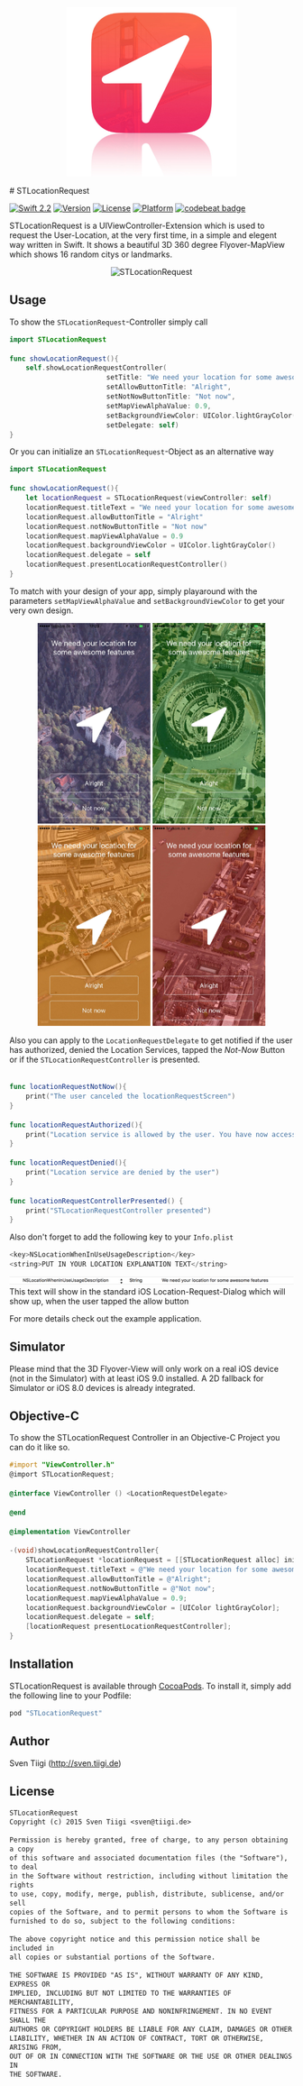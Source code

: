 <p align="center">
<img width=300 src="./Preview/STLocationRequest_AppIcon.jpg" alt="STLocationRequestAppIcon" title="STLocationRequestAppIcon">
</p>
# STLocationRequest

[![Swift 2.2](https://img.shields.io/badge/Swift-2.2-orange.svg?style=flat)](https://developer.apple.com/swift/)
[![Version](https://img.shields.io/cocoapods/v/STLocationRequest.svg?style=flat)](http://cocoapods.org/pods/STLocationRequest)
[![License](https://img.shields.io/cocoapods/l/STLocationRequest.svg?style=flat)](http://cocoapods.org/pods/STLocationRequest)
[![Platform](https://img.shields.io/cocoapods/p/STLocationRequest.svg?style=flat)](http://cocoapods.org/pods/STLocationRequest)
[![codebeat badge](https://codebeat.co/badges/ce1c3749-fca8-4c3b-ae28-6210fd0e129a)](https://codebeat.co/projects/github-com-sventiigi-stlocationrequest)

STLocationRequest is a UIViewController-Extension which is used to request the User-Location, at the very first time, in a simple and elegent way written in Swift. It shows a beautiful 3D 360 degree Flyover-MapView which shows 16 random citys or landmarks.

<p align="center">
<img src="./Preview/STLocationRequest.gif" alt="STLocationRequest" title="STLocationRequest">

</p>

## Usage

To show the `STLocationRequest`-Controller simply call 

```swift
import STLocationRequest

func showLocationRequest(){
    self.showLocationRequestController(
						setTitle: "We need your location for some awesome features",
						setAllowButtonTitle: "Alright",
						setNotNowButtonTitle: "Not now",
						setMapViewAlphaValue: 0.9,
						setBackgroundViewColor: UIColor.lightGrayColor(),
						setDelegate: self)
}

```

Or you can initialize an `STLocationRequest`-Object as an alternative way

```swift
import STLocationRequest

func showLocationRequest(){
    let locationRequest = STLocationRequest(viewController: self)
    locationRequest.titleText = "We need your location for some awesome features"
    locationRequest.allowButtonTitle = "Alright"
    locationRequest.notNowButtonTitle = "Not now"
    locationRequest.mapViewAlphaValue = 0.9
    locationRequest.backgroundViewColor = UIColor.lightGrayColor()
    locationRequest.delegate = self
    locationRequest.presentLocationRequestController()
}

```

To match with your design of your app, simply playaround with the parameters `setMapViewAlphaValue` and `setBackgroundViewColor` to get your very own design.

<p align="center">
<img width=200 src="./Preview/STLocationRequest_Purple.jpg" alt="STLocationRequest" title="STLocationRequest">
<img width=200 src="./Preview/STLocationRequest_Green.jpg" alt="STLocationRequest" title="STLocationRequest">
<img width=200 src="./Preview/STLocationRequest_Orange.jpg" alt="STLocationRequest" title="STLocationRequest">
<img width=200 src="./Preview/STLocationRequest_Red.jpg" alt="STLocationRequest" title="STLocationRequest">
</p>

Also you can apply to the `LocationRequestDelegate` to get notified if the user has authorized, denied the Location Services, tapped the _Not-Now_ Button or if the `STLocationRequestController` is presented.

```swift

func locationRequestNotNow(){
    print("The user canceled the locationRequestScreen")
}

func locationRequestAuthorized(){
    print("Location service is allowed by the user. You have now access to the user location")
}

func locationRequestDenied(){
    print("Location service are denied by the user")
}

func locationRequestControllerPresented() {
    print("STLocationRequestController presented")
}

```
Also don't forget to add the following key to your `Info.plist`

```swift
<key>NSLocationWhenInUseUsageDescription</key>
<string>PUT IN YOUR LOCATION EXPLANATION TEXT</string>
```
<img src="./Preview/STLocationRequest_NSLocationWhenInUseUsageDescription.png" alt="STLocationRequestLocationText" title="STLocationRequestLocationText">
This text will show in the standard iOS Location-Request-Dialog which will show up, when the user tapped the allow button

For more details check out the example application.

## Simulator

Please mind that the 3D Flyover-View will only work on a real iOS device (not in the Simulator) with at least iOS 9.0 installed. A 2D fallback for Simulator or iOS 8.0 devices is already integrated.

## Objective-C

To show the STLocationRequest Controller in an Objective-C Project you can do it like so.

```objective-c
#import "ViewController.h"
@import STLocationRequest;

@interface ViewController () <LocationRequestDelegate>

@end

@implementation ViewController

-(void)showLocationRequestController{
    STLocationRequest *locationRequest = [[STLocationRequest alloc] initWithViewController:self];
    locationRequest.titleText = @"We need your location for some awesome features";
    locationRequest.allowButtonTitle = @"Alright";
    locationRequest.notNowButtonTitle = @"Not now";
    locationRequest.mapViewAlphaValue = 0.9;
    locationRequest.backgroundViewColor = [UIColor lightGrayColor];
    locationRequest.delegate = self;
    [locationRequest presentLocationRequestController];
}

```

## Installation

STLocationRequest is available through [CocoaPods](http://cocoapods.org). To install
it, simply add the following line to your Podfile:

```ruby
pod "STLocationRequest"
```

## Author

Sven Tiigi (http://sven.tiigi.de)

## License

```
STLocationRequest
Copyright (c) 2015 Sven Tiigi <sven@tiigi.de>

Permission is hereby granted, free of charge, to any person obtaining a copy
of this software and associated documentation files (the "Software"), to deal
in the Software without restriction, including without limitation the rights
to use, copy, modify, merge, publish, distribute, sublicense, and/or sell
copies of the Software, and to permit persons to whom the Software is
furnished to do so, subject to the following conditions:

The above copyright notice and this permission notice shall be included in
all copies or substantial portions of the Software.

THE SOFTWARE IS PROVIDED "AS IS", WITHOUT WARRANTY OF ANY KIND, EXPRESS OR
IMPLIED, INCLUDING BUT NOT LIMITED TO THE WARRANTIES OF MERCHANTABILITY,
FITNESS FOR A PARTICULAR PURPOSE AND NONINFRINGEMENT. IN NO EVENT SHALL THE
AUTHORS OR COPYRIGHT HOLDERS BE LIABLE FOR ANY CLAIM, DAMAGES OR OTHER
LIABILITY, WHETHER IN AN ACTION OF CONTRACT, TORT OR OTHERWISE, ARISING FROM,
OUT OF OR IN CONNECTION WITH THE SOFTWARE OR THE USE OR OTHER DEALINGS IN
THE SOFTWARE.
```
